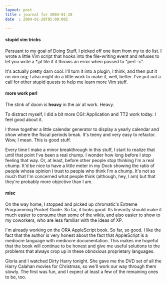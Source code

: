 ```yaml
---
layout: post
title : journal for 2004-01-28
date  : 2004-01-28T05:00:00Z

---
```

<h4>stupid vim tricks</h4>Persuant to my goal of Doing Stuff, I picked off one item from my to do list. I wrote a little Vim script that hooks into the file-writing event and refuses to let you write a *.pl file if it throws an error when passed to "perl -c".

It's actually pretty darn cool.  I'll turn it into a plugin, I think, and then put it on vim.org;  I also might do a little work to make it, well, better. I've put out a call for other stupid quests to help me learn more Vim stuff.<h4>more work perl</h4>The stink of doom is <strong>heavy</strong> in the air at work.  Heavy.

To distract myself, I did a bit more CGI::Application and TT2 work today.  I feel good about it.

I threw together a little calendar generator to display a yearly calendar and show where the fiscal periods break.  It's teeny and very easy to refactor. Wow, I mean.  This is good stuff.

Every time I make a minor breakthrough in this stuff, I start to realize that until that point I've been a real chump.  I wonder how long before I stop feeling that way.  Or, at least, before other people stop thinking I'm a real chump.  It'd be nice to have a little meter in my Dock showing the ratio of people whose opinion I trust to people who think I'm a chump.  It's not so much that I'm concerned what people think (although, hey, I am) but that they're probably more objective than I am.<h4>misc</h4>On the way home, I stopped and picked up chromatic's Extreme Programming Pocket Guide.  So far, it looks good.  Its linearity should make it much easier to consume than some of the wikis, and also easier to show to my coworkers, who are less familiar with the ideas of XP.

I'm already working on the ORA AppleScript book.  So far, so good.  I like the fact that the author is very honest about the fact that AppleScript is a mediocre language with mediocre documentation.  This makes me hopeful that the book will continue to be honest and give me useful solutions to the problems that always crop up in these obnoxious proprietary languages.

Gloria and I watched Dirty Harry tonight.  She gave me the DVD set of all the Harry Calahan movies for Christmas, so we'll work our way through them slowly. The first was fun, and I expect at least a few of the remaining ones to be, too.


